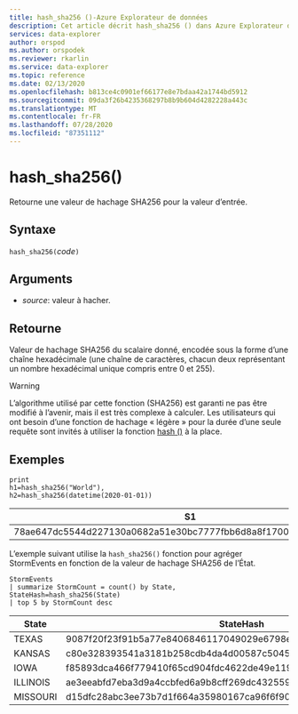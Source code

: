 ```yaml
---
title: hash_sha256 ()-Azure Explorateur de données
description: Cet article décrit hash_sha256 () dans Azure Explorateur de données.
services: data-explorer
author: orspod
ms.author: orspodek
ms.reviewer: rkarlin
ms.service: data-explorer
ms.topic: reference
ms.date: 02/13/2020
ms.openlocfilehash: b813ce4c0901ef66177e8e7bdaa42a1744bd5912
ms.sourcegitcommit: 09da3f26b4235368297b8b9b604d4282228a443c
ms.translationtype: MT
ms.contentlocale: fr-FR
ms.lasthandoff: 07/28/2020
ms.locfileid: "87351112"
---
```

# <a name="hash_sha256"></a>hash_sha256()

Retourne une valeur de hachage SHA256 pour la valeur d’entrée.

## <a name="syntax"></a>Syntaxe

`hash_sha256(`*code*`)`

## <a name="arguments"></a>Arguments

* *source*: valeur à hacher.

## <a name="returns"></a>Retourne

Valeur de hachage SHA256 du scalaire donné, encodée sous la forme d’une chaîne hexadécimale (une chaîne de caractères, chacun deux représentant un nombre hexadécimal unique compris entre 0 et 255).

> [!WARNING]
> L’algorithme utilisé par cette fonction (SHA256) est garanti ne pas être modifié à l’avenir, mais il est très complexe à calculer. Les utilisateurs qui ont besoin d’une fonction de hachage « légère » pour la durée d’une seule requête sont invités à utiliser la fonction [hash ()](./hashfunction.md) à la place.

## <a name="examples"></a>Exemples

<!-- csl: https://help.kusto.windows.net/Samples -->
```kusto
print 
h1=hash_sha256("World"),
h2=hash_sha256(datetime(2020-01-01))
```

|S1|H2|
|---|---|
|78ae647dc5544d227130a0682a51e30bc7777fbb6d8a8f17007463a3ecd1d524|ba666752dc1a20eb750b0eb64e780cc4c968bc9fb8813461c1d7e750f302d71d|

L’exemple suivant utilise la `hash_sha256()` fonction pour agréger StormEvents en fonction de la valeur de hachage SHA256 de l’État. 

<!-- csl: https://help.kusto.windows.net/Samples -->
```kusto
StormEvents 
| summarize StormCount = count() by State, StateHash=hash_sha256(State)
| top 5 by StormCount desc
```

|State|StateHash|StormCount|
|---|---|---|
|TEXAS|9087f20f23f91b5a77e8406846117049029e6798ebbd0d38aea68da73a00ca37|4701|
|KANSAS|c80e328393541a3181b258cdb4da4d00587c5045e8cf3bb6c8fdb7016b69cc2e|3166|
|IOWA|f85893dca466f779410f65cd904fdc4622de49e119ad4e7c7e4a291ceed1820b|2337|
|ILLINOIS|ae3eeabfd7eba3d9a4ccbfed6a9b8cff269dc43255906476282e0184cf81b7fd|2022|
|MISSOURI|d15dfc28abc3ee73b7d1f664a35980167ca96f6f90e034db2a6525c0b8ba61b1|2016|
